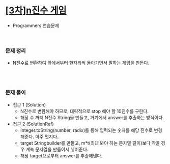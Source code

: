 # [[3차]n진수 게임](https://programmers.co.kr/learn/courses/30/lessons/17687)
- Programmers 연습문제  
<br><br>

### 문제 정리
- N진수로 변환하여 앞에서부터 한자리씩 돌아가면서 말하는 게임을 만든다.

  <br><br>

### 문제 풀이
- 접근 1 (Solution) 
    - N진수로 변환해야 하므로, 대략적으로 stop 해야 할 10진수를 구한다.
    - 해당 수 까지 N진수 String을 만들고, 거기에서 answer를 추출하는 방식이다.
- 접근 2 (SolutionRef)
    - Integer.toString(number, radix)를 통해 입력되는 숫자를 해당 진수로 변경해준다. 아주 멋지다..
    - target Stringbuilder를 만들고, m*t(최대 봐야 하는 문자열 길이)보다 작을 경우 계속 문자열을 만들어서 넣어준다.
    - 해당 target으로부터 answer를 추출해낸다.

    

   
